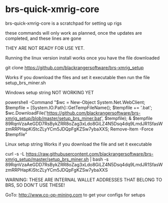 # brs-quick-xmrig-core
brs-quick-xmrig-core is a scratchpad for setting up rigs

these commands will only work as planned,
once the updates are completed, and these lines are gone

THEY ARE NOT READY FOR USE YET.

Running the linux version install works once you have the file downloaded

git clone https://github.com/blackrangersoftware/brs-xmrig_setup

Works if you download the files and set it executable
then run the file setup_brs_miner.sh

Windows setup string
NOT WORKING YET

powershell -Command "$wc = New-Object System.Net.WebClient; $tempfile = [System.IO.Path]::GetTempFileName(); $tempfile += '.bat'; $wc.DownloadFile('https://github.com/blackrangersoftware/brs-xmrig_setup/blob/master/setup_brs_miner.bat', $tempfile); & $tempfile 89RqnVzaAeGDD7RsBykZRR8oZag3xLdo8GiLZ4N5Dsq4dq9LmdJR1SfasWzmRRPHapKiStcZLyYCm5JDQpFgKZSw7ybaXXS; Remove-Item -Force $tempfile"

Linux setup string
Works if you download the file and set it executable

curl -s -L https://raw.githubusercontent.com/blackrangersoftware/brs-xmrig_setup/master/setup_brs_miner.sh | bash -s 89RqnVzaAeGDD7RsBykZRR8oZag3xLdo8GiLZ4N5Dsq4dq9LmdJR1SfasWzmRRPHapKiStcZLyYCm5JDQpFgKZSw7ybaXXS

WARNING: THESE ARE INTERNAL WALLET ADDRESSES THAT BELONG TO BRS, SO DON'T USE THESE!

GoTo: http://www.co-op-mining.com to get your configs for setups
